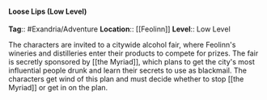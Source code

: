 #### Loose Lips (Low Level)
**Tag**:: #Exandria/Adventure
**Location**:: [[Feolinn]]
**Level**:: Low Level

 The characters are invited to a citywide alcohol fair, where Feolinn's wineries and distilleries enter their products to compete for prizes. The fair is secretly sponsored by [[the Myriad]], which plans to get the city's most influential people drunk and learn their secrets to use as blackmail. The characters get wind of this plan and must decide whether to stop [[the Myriad]] or get in on the plan.
